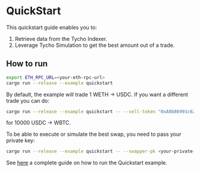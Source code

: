 # QuickStart

This quickstart guide enables you to:

1. Retrieve data from the Tycho Indexer.
2. Leverage Tycho Simulation to get the best amount out of a trade.

## How to run

```bash
export ETH_RPC_URL=<your-eth-rpc-url>
cargo run --release --example quickstart
```

By default, the example will trade 1 WETH -> USDC. If you want a different trade you can do:

```bash
cargo run --release --example quickstart -- --sell-token "0xA0b86991c6218b36c1d19D4a2e9Eb0cE3606eB48" --buy-token "0xC02aaA39b223FE8D0A0e5C4F27eAD9083C756Cc2" --sell-amount 10
```

for 10000 USDC -> WBTC.

To be able to execute or simulate the best swap, you need to pass your private key:

```bash
cargo run --release --example quickstart -- --swapper-pk <your-private-key>
```

See [here](https://docs.propellerheads.xyz/tycho/for-solvers/tycho-quickstart) a complete guide on how to run the
Quickstart example.
